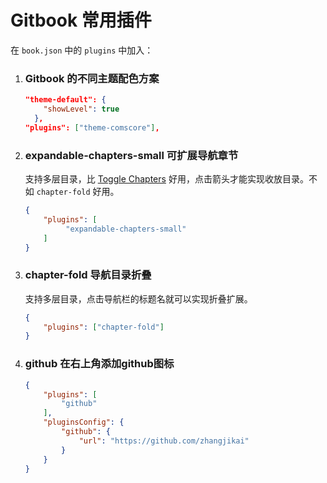 # Gitbook 常用插件

在 `book.json` 中的 `plugins` 中加入：

1. ### Gitbook 的不同主题配色方案

   ```json
   "theme-default": {
       "showLevel": true
     },
   "plugins": ["theme-comscore"],
   ```

2. ### expandable-chapters-small 可扩展导航章节

   支持多层目录，比 [Toggle Chapters](https://plugins.gitbook.com/plugin/toggle-chapters) 好用，点击箭头才能实现收放目录。不如 `chapter-fold` 好用。

   ```json
   {
       "plugins": [
            "expandable-chapters-small"
       ]
   }
   ```

3. ### chapter-fold 导航目录折叠

   支持多层目录，点击导航栏的标题名就可以实现折叠扩展。

   ```json
   {
       "plugins": ["chapter-fold"]
   }
   ```

4. ### github 在右上角添加github图标

   ```json
   {
       "plugins": [ 
           "github" 
       ],
       "pluginsConfig": {
           "github": {
               "url": "https://github.com/zhangjikai"
           }
       }
   }
   ```

   

   